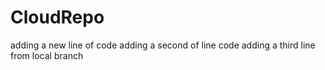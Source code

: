 # CloudRepo

adding a new line of code
adding a second of line code
adding a third line from local branch
